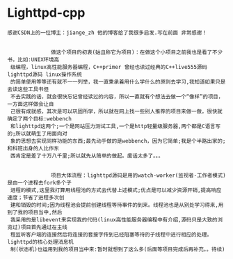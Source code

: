 # Lighttpd-cpp




    感谢CSDN上的一位博主：jiange_zh 他的博客给了我很多启发.写在前面 非常感谢！
    
    
                  做这个项目的初衷(姑且称它为项目)：在做这个小项目之前我也是看了不少书，比如:UNIX环境高
     级编程，linux高性能服务器编程，C++primer 曾经也读过经典的C++live555源码 lighttpd源码 linux操作系统
     的简单使用等等还有就不一一列举，我一直秉承着用什么学什么的原则去学习,我知道如果只是去读这些工具书但
     不去实践的话，就会很快忘记曾经读过的内容，所以一直就有个想法去做一个“像样”的项目，一方面这样做会让自
     己很有成就感，其次是可以巩固所学，所以就在网上找一些别人推荐的项目来做一做，很快就确定了两个目标:webbench
     和lighttpd这两个;一个是网站压力测试工具,一个是http轻量级服务器,两个都是C语言写的;所以就萌生了用面向对
     象的思想去实现同样功能的东西;最先动手做的是webbench，因为它简单;我是个半路出家的;和科班出身的人比作东
     西肯定是差了十万八千里;所以就先从简单的做起。废话太多了。。。


                  项目大体流程：lighttpd源码是用的watch-worker(监视者-工作者模式)是由一个进程去fork多个子
     进程的模式,这里我打算用线程池的方式去代替上述模式;优点是可以减少资源开销,提高响应速度；节省了进程多次创
     建和销毁的时间;因为线程池会提前创建线程等待事件的到来。线程池也是从别处学习得来,用到了我的项目当中,然后
     我采用的是libevent来实现我的代码(linux高性能服务器编程中有介绍,源码只是大致的浏览过)项目首先通过在主线
     程监听客户端的连接然后将连接的套接字传到已经阻塞等待的子线程中进行相应的处理。lighttpd的核心处理消息机
     制(状态机)也运用到我的项目当中来:暂时就想到了这么多(后面等项目完成后再补充。。待续)
